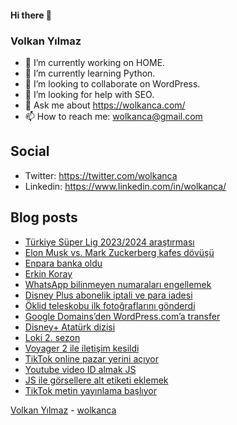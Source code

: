 #### Hi there 👋

### Volkan Yılmaz

- 🔭 I’m currently working on HOME.
- 🌱 I’m currently learning Python.
- 👯 I’m looking to collaborate on WordPress.
- 🤔 I’m looking for help with SEO.
- 💬 Ask me about https://wolkanca.com/
- 📫 How to reach me: wolkanca@gmail.com

## Social
- Twitter: https://twitter.com/wolkanca
- Linkedin: https://www.linkedin.com/in/wolkanca/



## Blog posts
<!-- BLOG-POST-LIST:START -->
- [Türkiye Süper Lig 2023/2024 araştırması](https://wolkanca.com/turkiye-super-lig-2023-2024-arastirmasi/)
- [Elon Musk vs. Mark Zuckerberg kafes dövüşü](https://wolkanca.com/elon-musk-vs-mark-zuckerberg-kafes-dovusu/)
- [Enpara banka oldu](https://wolkanca.com/enpara-banka-oldu/)
- [Erkin Koray](https://wolkanca.com/erkin-koray/)
- [WhatsApp bilinmeyen numaraları engellemek](https://wolkanca.com/whatsapp-bilinmeyen-numaralari-engellemek/)
- [Disney Plus abonelik iptali ve para iadesi](https://wolkanca.com/disney-plus-abonelik-iptali-ve-para-iadesi/)
- [Öklid teleskobu ilk fotoğraflarını gönderdi](https://wolkanca.com/oklid-teleskobu-ilk-fotograflarini-gonderdi/)
- [Google Domains’den WordPress.com’a transfer](https://wolkanca.com/google-domainsden-wordpress-coma-transfer/)
- [Disney+ Atatürk dizisi](https://wolkanca.com/disney-ataturk-dizisi/)
- [Loki 2. sezon](https://wolkanca.com/loki-2-sezon/)
- [Voyager 2 ile iletişim kesildi](https://wolkanca.com/voyager-2-ile-iletisim-kesildi/)
- [TikTok online pazar yerini açıyor](https://wolkanca.com/tiktok-online-pazar-yerini-aciyor/)
- [Youtube video ID almak JS](https://wolkanca.com/youtube-video-id-almak-js/)
- [JS ile görsellere alt etiketi eklemek](https://wolkanca.com/js-ile-gorsellere-alt-etiketi-eklemek/)
- [TikTok metin yayınlama başlıyor](https://wolkanca.com/tiktok-metin-yayinlama-basliyor/)
<!-- BLOG-POST-LIST:END -->


[Volkan Yılmaz](https://volkanyilmaz.com.tr/) - [wolkanca](https://wolkanca.com/)

